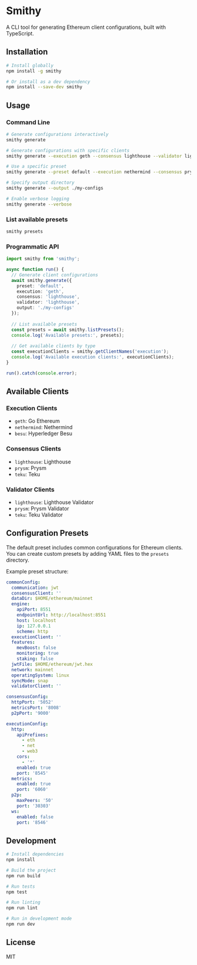 # Smithy

A CLI tool for generating Ethereum client configurations, built with TypeScript.

## Installation

```bash
# Install globally
npm install -g smithy

# Or install as a dev dependency
npm install --save-dev smithy
```

## Usage

### Command Line

```bash
# Generate configurations interactively
smithy generate

# Generate configurations with specific clients
smithy generate --execution geth --consensus lighthouse --validator lighthouse

# Use a specific preset
smithy generate --preset default --execution nethermind --consensus prysm

# Specify output directory
smithy generate --output ./my-configs

# Enable verbose logging
smithy generate --verbose
```

### List available presets

```bash
smithy presets
```

### Programmatic API

```typescript
import smithy from 'smithy';

async function run() {
  // Generate client configurations
  await smithy.generate({
    preset: 'default',
    execution: 'geth',
    consensus: 'lighthouse',
    validator: 'lighthouse',
    output: './my-configs'
  });
  
  // List available presets
  const presets = await smithy.listPresets();
  console.log('Available presets:', presets);
  
  // Get available clients by type
  const executionClients = smithy.getClientNames('execution');
  console.log('Available execution clients:', executionClients);
}

run().catch(console.error);
```

## Available Clients

### Execution Clients
- `geth`: Go Ethereum
- `nethermind`: Nethermind
- `besu`: Hyperledger Besu

### Consensus Clients
- `lighthouse`: Lighthouse
- `prysm`: Prysm
- `teku`: Teku

### Validator Clients
- `lighthouse`: Lighthouse Validator
- `prysm`: Prysm Validator
- `teku`: Teku Validator

## Configuration Presets

The default preset includes common configurations for Ethereum clients. You can create custom presets by adding YAML files to the `presets` directory.

Example preset structure:
```yaml
commonConfig:
  communication: jwt
  consensusClient: ''
  dataDir: $HOME/ethereum/mainnet
  engine:
    apiPort: 8551
    endpointUrl: http://localhost:8551
    host: localhost
    ip: 127.0.0.1
    scheme: http
  executionClient: ''
  features:
    mevBoost: false
    monitoring: true
    staking: false
  jwtFile: $HOME/ethereum/jwt.hex
  network: mainnet
  operatingSystem: linux
  syncMode: snap
  validatorClient: ''

consensusConfig:
  httpPort: '5052'
  metricsPort: '8008'
  p2pPort: '9000'

executionConfig:
  http:
    apiPrefixes:
      - eth
      - net
      - web3
    cors:
      - '*'
    enabled: true
    port: '8545'
  metrics:
    enabled: true
    port: '6060'
  p2p:
    maxPeers: '50'
    port: '30303'
  ws:
    enabled: false
    port: '8546'
```

## Development

```bash
# Install dependencies
npm install

# Build the project
npm run build

# Run tests
npm test

# Run linting
npm run lint

# Run in development mode
npm run dev
```

## License

MIT
